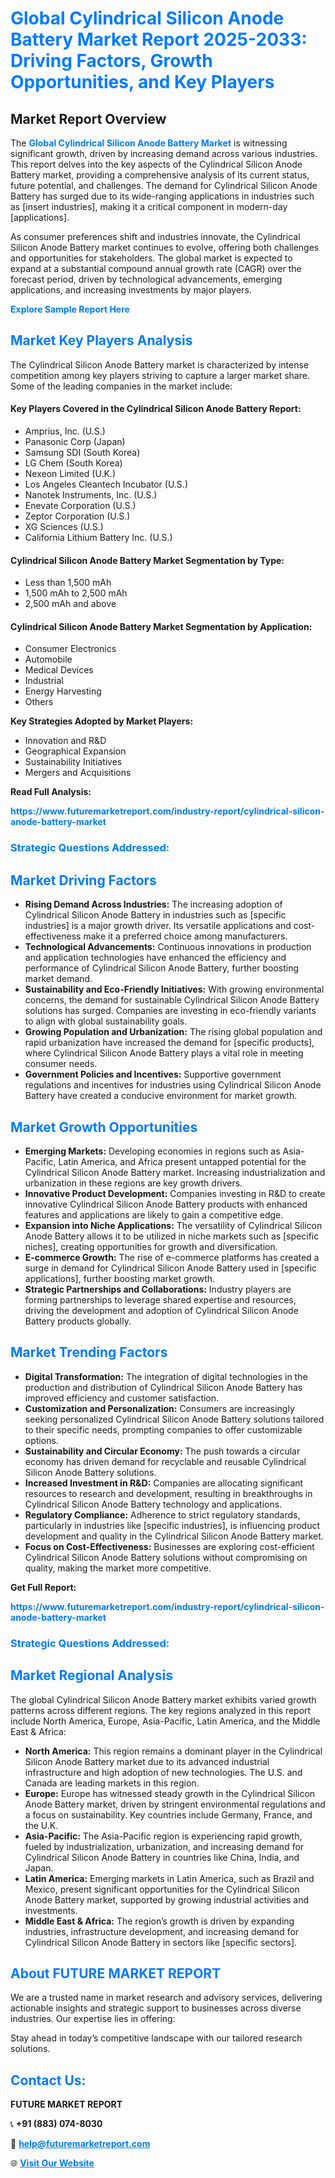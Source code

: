 <h1 style="color: #007BFF;">Global Cylindrical Silicon Anode Battery Market Report 2025-2033: Driving Factors, Growth Opportunities, and Key Players</h1>

<section id="overview">
<h2>Market Report Overview</h2>
<p>The <a href="https://www.futuremarketreport.com/industry-report/cylindrical-silicon-anode-battery-market" style="color: #007BFF; text-decoration: none;"><strong>Global Cylindrical Silicon Anode Battery Market</strong></a> is witnessing significant growth, driven by increasing demand across various industries. This report delves into the key aspects of the Cylindrical Silicon Anode Battery market, providing a comprehensive analysis of its current status, future potential, and challenges. The demand for Cylindrical Silicon Anode Battery has surged due to its wide-ranging applications in industries such as [insert industries], making it a critical component in modern-day [applications].</p>
<p>As consumer preferences shift and industries innovate, the Cylindrical Silicon Anode Battery market continues to evolve, offering both challenges and opportunities for stakeholders. The global market is expected to expand at a substantial compound annual growth rate (CAGR) over the forecast period, driven by technological advancements, emerging applications, and increasing investments by major players.</p>
</section>

<section id="overview">
<p><a href="https://www.futuremarketreport.com/request-sample/reportId=53942" style="color: #007BFF; text-decoration: none;"><strong>Explore Sample Report Here</strong></a></p>
</section>

<section id="key-players">
<h2 style="color: #007BFF;">Market Key Players Analysis</h2>
<p>The Cylindrical Silicon Anode Battery market is characterized by intense competition among key players striving to capture a larger market share. Some of the leading companies in the market include:</p>
<h4>Key Players Covered in the Cylindrical Silicon Anode Battery Report:</h4>
<ul><li>Amprius, Inc. (U.S.)</li><li>Panasonic Corp (Japan)</li><li>Samsung SDI (South Korea)</li><li>LG Chem (South Korea)</li><li>Nexeon Limited (U.K.)</li><li>Los Angeles Cleantech Incubator (U.S.)</li><li>Nanotek Instruments, Inc. (U.S.)</li><li>Enevate Corporation (U.S.)</li><li>Zeptor Corporation (U.S.)</li><li>XG Sciences (U.S.)</li><li>California Lithium Battery Inc. (U.S.)</li></ul>
<h4>Cylindrical Silicon Anode Battery Market Segmentation by Type:</h4>
<ul><li>Less than 1,500 mAh</li><li>1,500 mAh to 2,500 mAh</li><li>2,500 mAh and above</li></ul>

<h4>Cylindrical Silicon Anode Battery Market Segmentation by Application:</h4>
<ul><li>Consumer Electronics</li><li>Automobile</li><li>Medical Devices</li><li>Industrial</li><li>Energy Harvesting</li><li>Others</li></ul>
<p><strong>Key Strategies Adopted by Market Players:</strong></p>
<ul>
<li>Innovation and R&D</li>
<li>Geographical Expansion</li>
<li>Sustainability Initiatives</li>
<li>Mergers and Acquisitions</li>
</ul>
</section>

<section>
<p><strong>Read Full Analysis: </strong></p><a href="https://www.futuremarketreport.com/industry-report/cylindrical-silicon-anode-battery-market" style="color: #007BFF; text-decoration: none;"><strong>https://www.futuremarketreport.com/industry-report/cylindrical-silicon-anode-battery-market</strong></a>
<h3 style="color: #007BFF;">Strategic Questions Addressed:</h3>
</section>

<section id="driving-factors">
<h2 style="color: #007BFF;">Market Driving Factors</h2>
<ul>
<li><strong>Rising Demand Across Industries:</strong> The increasing adoption of Cylindrical Silicon Anode Battery in industries such as [specific industries] is a major growth driver. Its versatile applications and cost-effectiveness make it a preferred choice among manufacturers.</li>
<li><strong>Technological Advancements:</strong> Continuous innovations in production and application technologies have enhanced the efficiency and performance of Cylindrical Silicon Anode Battery, further boosting market demand.</li>
<li><strong>Sustainability and Eco-Friendly Initiatives:</strong> With growing environmental concerns, the demand for sustainable Cylindrical Silicon Anode Battery solutions has surged. Companies are investing in eco-friendly variants to align with global sustainability goals.</li>
<li><strong>Growing Population and Urbanization:</strong> The rising global population and rapid urbanization have increased the demand for [specific products], where Cylindrical Silicon Anode Battery plays a vital role in meeting consumer needs.</li>
<li><strong>Government Policies and Incentives:</strong> Supportive government regulations and incentives for industries using Cylindrical Silicon Anode Battery have created a conducive environment for market growth.</li>
</ul>
</section>

<section id="growth-opportunities">
<h2 style="color: #007BFF;">Market Growth Opportunities</h2>
<ul>
<li><strong>Emerging Markets:</strong> Developing economies in regions such as Asia-Pacific, Latin America, and Africa present untapped potential for the Cylindrical Silicon Anode Battery market. Increasing industrialization and urbanization in these regions are key growth drivers.</li>
<li><strong>Innovative Product Development:</strong> Companies investing in R&D to create innovative Cylindrical Silicon Anode Battery products with enhanced features and applications are likely to gain a competitive edge.</li>
<li><strong>Expansion into Niche Applications:</strong> The versatility of Cylindrical Silicon Anode Battery allows it to be utilized in niche markets such as [specific niches], creating opportunities for growth and diversification.</li>
<li><strong>E-commerce Growth:</strong> The rise of e-commerce platforms has created a surge in demand for Cylindrical Silicon Anode Battery used in [specific applications], further boosting market growth.</li>
<li><strong>Strategic Partnerships and Collaborations:</strong> Industry players are forming partnerships to leverage shared expertise and resources, driving the development and adoption of Cylindrical Silicon Anode Battery products globally.</li>
</ul>
</section>

<section id="trending-factors">
<h2 style="color: #007BFF;">Market Trending Factors</h2>
<ul>
<li><strong>Digital Transformation:</strong> The integration of digital technologies in the production and distribution of Cylindrical Silicon Anode Battery has improved efficiency and customer satisfaction.</li>
<li><strong>Customization and Personalization:</strong> Consumers are increasingly seeking personalized Cylindrical Silicon Anode Battery solutions tailored to their specific needs, prompting companies to offer customizable options.</li>
<li><strong>Sustainability and Circular Economy:</strong> The push towards a circular economy has driven demand for recyclable and reusable Cylindrical Silicon Anode Battery solutions.</li>
<li><strong>Increased Investment in R&D:</strong> Companies are allocating significant resources to research and development, resulting in breakthroughs in Cylindrical Silicon Anode Battery technology and applications.</li>
<li><strong>Regulatory Compliance:</strong> Adherence to strict regulatory standards, particularly in industries like [specific industries], is influencing product development and quality in the Cylindrical Silicon Anode Battery market.</li>
<li><strong>Focus on Cost-Effectiveness:</strong> Businesses are exploring cost-efficient Cylindrical Silicon Anode Battery solutions without compromising on quality, making the market more competitive.</li>
</ul>
</section>

<section>
<p><strong>Get Full Report: </strong></p><a href="https://www.futuremarketreport.com/industry-report/cylindrical-silicon-anode-battery-market" style="color: #007BFF; text-decoration: none;"><strong>https://www.futuremarketreport.com/industry-report/cylindrical-silicon-anode-battery-market</strong></a>
<h3 style="color: #007BFF;">Strategic Questions Addressed:</h3>
</section>


<section id="regional-analysis">
<h2 style="color: #007BFF;">Market Regional Analysis</h2>
<p>The global Cylindrical Silicon Anode Battery market exhibits varied growth patterns across different regions. The key regions analyzed in this report include North America, Europe, Asia-Pacific, Latin America, and the Middle East & Africa:</p>
<ul>
<li><strong>North America:</strong> This region remains a dominant player in the Cylindrical Silicon Anode Battery market due to its advanced industrial infrastructure and high adoption of new technologies. The U.S. and Canada are leading markets in this region.</li>
<li><strong>Europe:</strong> Europe has witnessed steady growth in the Cylindrical Silicon Anode Battery market, driven by stringent environmental regulations and a focus on sustainability. Key countries include Germany, France, and the U.K.</li>
<li><strong>Asia-Pacific:</strong> The Asia-Pacific region is experiencing rapid growth, fueled by industrialization, urbanization, and increasing demand for Cylindrical Silicon Anode Battery in countries like China, India, and Japan.</li>
<li><strong>Latin America:</strong> Emerging markets in Latin America, such as Brazil and Mexico, present significant opportunities for the Cylindrical Silicon Anode Battery market, supported by growing industrial activities and investments.</li>
<li><strong>Middle East & Africa:</strong> The region’s growth is driven by expanding industries, infrastructure development, and increasing demand for Cylindrical Silicon Anode Battery in sectors like [specific sectors].</li>
</ul>
</section>

<footer>
<h2 style="color: #007BFF;">About FUTURE MARKET REPORT</h2>
<p>We are a trusted name in market research and advisory services, delivering actionable insights and strategic support to businesses across diverse industries. Our expertise lies in offering:</p>

<p>Stay ahead in today’s competitive landscape with our tailored research solutions.</p>

<h2 style="color: #007BFF;">Contact Us:</h2>
<p><strong>FUTURE MARKET REPORT</strong></p>
<p>📞 <strong>+91 (883) 074-8030</strong></p>
<p>📧 <strong><a href="mailto:help@futuremarketreport.com" style="color: #007BFF;">help@futuremarketreport.com</a></strong></p>
<p>🌐 <strong><a href="https://www.futuremarketreport.com/" style="color: #007BFF;">Visit Our Website</a></strong></p>
</footer>